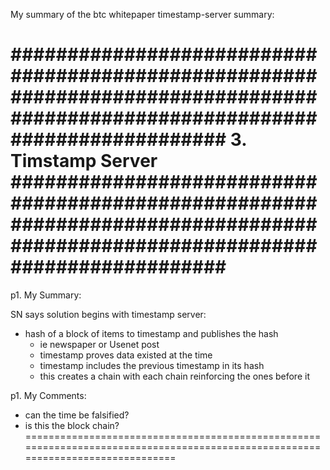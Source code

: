 My summary of the btc whitepaper timestamp-server summary:

###############################################################################################################################
3. Timstamp Server
###############################################################################################################################
===============================================================================================================================
p1. My Summary:

SN says solution begins with timestamp server:
- hash of a block of items to timestamp and publishes the hash
    - ie newspaper or Usenet post
    - timestamp proves data existed at the time
    - timestamp includes the previous timestamp in its hash
    - this creates a chain with each chain reinforcing the ones before it


p1. My Comments:

- can the time be falsified?
- is this the block chain?
================================================================================================================================
